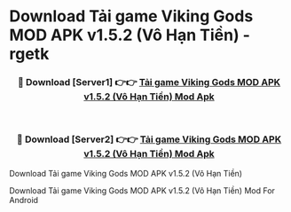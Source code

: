 # Download Tải game Viking Gods MOD APK v1.5.2 (Vô Hạn Tiền) - rgetk


<div align="center">
<h3>🔴 Download [Server1] 👉👉 <a href="https://apk-comot.site?title=Tải_game_Viking_Gods_MOD_APK_v1.5.2_(Vô_Hạn_Tiền)">Tải game Viking Gods MOD APK v1.5.2 (Vô Hạn Tiền) Mod Apk</a></h3><br>
<h3>🔴 Download [Server2] 👉👉 <a href="https://apk-comot.site?title=Tải_game_Viking_Gods_MOD_APK_v1.5.2_(Vô_Hạn_Tiền)">Tải game Viking Gods MOD APK v1.5.2 (Vô Hạn Tiền) Mod Apk</a></h3>
</div>



Download Tải game Viking Gods MOD APK v1.5.2 (Vô Hạn Tiền) 

Download Tải game Viking Gods MOD APK v1.5.2 (Vô Hạn Tiền) Mod For Android